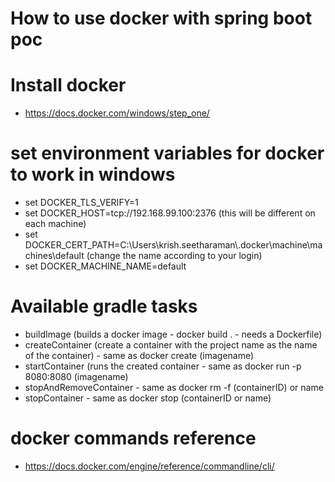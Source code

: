 # How to use docker with spring boot poc

# Install docker 
- https://docs.docker.com/windows/step_one/

# set environment variables for docker to work in windows

- set DOCKER_TLS_VERIFY=1
- set DOCKER_HOST=tcp://192.168.99.100:2376 (this will be different on each machine)
- set DOCKER_CERT_PATH=C:\Users\krish.seetharaman\\.docker\machine\machines\default (change the name according to your login)
- set DOCKER_MACHINE_NAME=default

# Available gradle tasks
- buildImage (builds a docker image - docker build . - needs a Dockerfile)
- createContainer (create a container with the project name as the name of the container) - same as docker create (imagename)
- startContainer (runs the created container - same as docker run -p 8080:8080 (imagename)
- stopAndRemoveContainer - same as docker rm -f (containerID) or name
- stopContainer - same as docker stop (containerID or name)

# docker commands reference
- https://docs.docker.com/engine/reference/commandline/cli/ 
